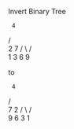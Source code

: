 Invert Binary Tree

     4
   /   \
  2     7
 / \   / \
1   3 6   9

to

     4
   /   \
  7     2
 / \   / \
9   6 3   1
